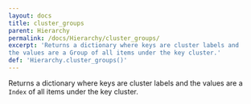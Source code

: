 ```yaml
---
layout: docs
title: cluster_groups
parent: Hierarchy
permalink: /docs/Hierarchy/cluster_groups/
excerpt: 'Returns a dictionary where keys are cluster labels and
the values are a Group of all items under the key cluster.'
def: 'Hierarchy.cluster_groups()'
---
```

Returns a dictionary where keys are cluster labels and
the values are a `Index` of all items under the key cluster.
